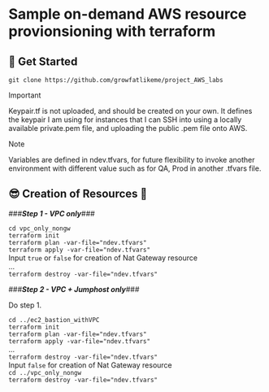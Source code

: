 # Sample on-demand AWS resource provionsioning with terraform

## 📌 Get Started

`git clone https://github.com/growfatlikeme/project_AWS_labs`

> [!IMPORTANT]
> Keypair.tf is not uploaded, and should be created on your own.
> It defines the keypair I am using for instances that I can SSH into using a locally available private.pem file, and uploading the public .pem file onto AWS.

> [!NOTE]
> Variables are defined in ndev.tfvars, for future flexibility to invoke another environment with different value such as for QA, Prod in another .tfvars file.

## :sunglasses: Creation of Resources :running:

###**_Step 1 - VPC only_**###

`cd vpc_only_nongw` <br>
`terraform init` <br>
`terraform plan -var-file="ndev.tfvars" ` <br>
`terraform apply -var-file="ndev.tfvars"` <br>
Input `true` or `false` for creation of Nat Gateway resource <br>
... <br>
`terraform destroy -var-file="ndev.tfvars" `<br>

###**_Step 2 - VPC + Jumphost only_**###

Do step 1. <br>

`cd ../ec2_bastion_withVPC` <br>
`terraform init` <br>
`terraform plan -var-file="ndev.tfvars" ` <br>
`terraform apply -var-file="ndev.tfvars"` <br>
... <br>
`terraform destroy -var-file="ndev.tfvars" `<br>
Input `false` for creation of Nat Gateway resource <br>
`cd ../vpc_only_nongw` <br>
`terraform destroy -var-file="ndev.tfvars" `<br>
